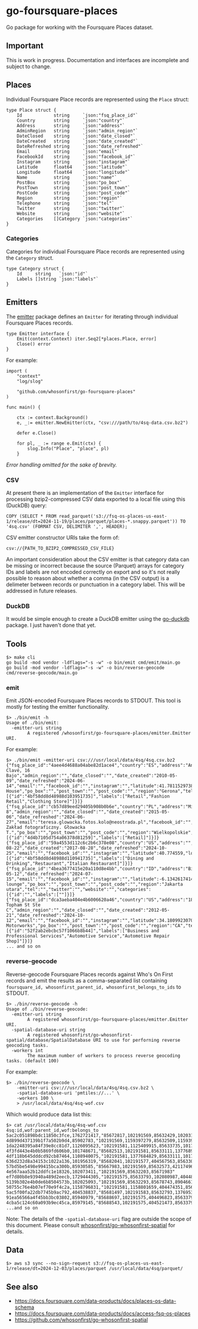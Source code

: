 # go-foursquare-places

Go package for working with the Foursquare Places dataset.

## Important

This is work in progress. Documentation and interfaces are incomplete and subject to change.

## Places

Individual Foursquare Place records are represented using the `Place` struct:

```
type Place struct {
	Id            string     `json:"fsq_place_id"`
	Country       string     `json:"country"`
	Address       string     `json:"address"`
	AdminRegion   string     `json:"admin_region"`
	DateClosed    string     `json:"date_closed"`
	DateCreated   string     `json:"date_created"`
	DateRefreshed string     `json:"date_refreshed"`
	Email         string     `json:"email"`
	FacebookId    string     `json:"facebook_id"`
	Instagram     string     `json:"instagram"`
	Latitude      float64    `json:"latitude"`
	Longitude     float64    `json:"longitude"`
	Name          string     `json:"name"`
	PostBox       string     `json:"po_box"`
	PostTown      string     `json:"post_town"`
	PostCode      string     `json:"post_code"`
	Region        string     `json:"region"`
	Telephone     string     `json:"tel"`
	Twitter       string     `json:"twitter"`
	Website       string     `json:"website"`
	Categories    []Category `json:"categories"`
}
```

### Categories

Categories for individual Foursquare Place records are	represented using the `Category` struct.

```
type Category struct {
	Id     string   `json:"id"`
	Labels []string `json:"labels"`
}
```

## Emitters

The [emitter](emitter) package defines an `Emitter` for iterating through individual Foursquare Places records.

```
type Emitter interface {
	Emit(context.Context) iter.Seq2[*places.Place, error]
	Close() error
}
```

For example:

```
import (
	"context"
	"log/slog"

	"github.com/whosonfirst/go-foursquare-places"
)

func main() {

	ctx := context.Background()
	e, _:= emitter.NewEmitter(ctx, "csv:///path/to/4sq-data.csv.bz2")

	defer e.Close()

	for pl, _ := range e.Emit(ctx) {
		slog.Info("Place", "place", pl)
	}
```

_Error handling omitted for the sake of brevity._

### CSV

At present there is an implementation of the `Emitter` interface for processing bzip2-compressed CSV data exported to a local file using this (DuckDB) query:

```
COPY (SELECT * FROM read_parquet('s3://fsq-os-places-us-east-1/release/dt=2024-11-19/places/parquet/places-*.snappy.parquet')) TO '4sq.csv' (FORMAT CSV, DELIMITER ',', HEADER);
```

CSV emitter constructor URIs take the form of:

```
csv://{PATH_TO_BZIP2_COMPRESSED_CSV_FILE}
```


An important consideration about the CSV emitter is that category data can be missing or incorrect because the source (Parquet) arrays for category IDs and labels are not encoded correctly on export and so it's not really possible to reason about whether a comma (in the CSV output) is a delimeter between records or punctuation in a category label. This will be addressed in future releases.

### DuckDB

It would be simple enough to create a DuckDB emitter using the [go-duckdb](https://github.com/marcboeker/go-duckdb) package. I just haven't done that yet.

## Tools

```
$> make cli
go build -mod vendor -ldflags="-s -w" -o bin/emit cmd/emit/main.go
go build -mod vendor -ldflags="-s -w" -o bin/reverse-geocode cmd/reverse-geocode/main.go
```

### emit

Emit JSON-encoded Foursquare Places records to STDOUT. This tool is mostly for testing the emitter functionality.

```
$> ./bin/emit -h
Usage of ./bin/emit:
  -emitter-uri string
    	A registered /whosonfirst/go-foursquare-places/emitter.Emitter URI.
```

For example:

```
$> ./bin/emit -emitter-uri csv:///usr/local/data/4sq/4sq.csv.bz2
{"fsq_place_id":"4aee4d4688a04abe82d1ace4","country":"ES","address":"Anselm Clavé, 16 Bajo","admin_region":"","date_closed":"","date_created":"2010-05-09","date_refreshed":"2024-06-14","email":"","facebook_id":"","instagram":"","latitude":41.78115297385013,"longitude":3.029574057012216,"name":"Canada House","po_box":"","post_town":"","post_code":"","region":"Gerona","tel":"","twitter":"","website":"http://www.canadahouse.es","categories":[{"id":"4bf58dd8d48988d103951735]","labels":["Retail","Fashion Retail","Clothing Store]"]}]}
{"fsq_place_id":"cb57d89eed29405b908b0b6e","country":"PL","address":"Mickiewicza 8","admin_region":"","date_closed":"","date_created":"2015-05-06","date_refreshed":"2024-06-27","email":"teresa.glowacka.fotos.kolo@neostrada.pl","facebook_id":"","instagram":"","latitude":52.19266718928583,"longitude":18.63343577621856,"name":"Fotos. Zakład fotograficzny. Głowacka T.","po_box":"","post_town":"","post_code":"","region":"Wielkopolskie","tel":"","twitter":"","website":"","categories":[{"id":"4d4b7105d754a06378d81259]","labels":["Retail]"]}]}
{"fsq_place_id":"59a4553d112c6c2b6c378e08","country":"US","address":"","admin_region":"","date_closed":"2019-08-22","date_created":"2017-08-28","date_refreshed":"2024-10-25","email":"","facebook_id":"","instagram":"","latitude":40.774559,"longitude":-73.871849,"name":"CoHo","po_box":"","post_town":"","post_code":"","region":"NY","tel":"","twitter":"","website":"","categories":[{"id":"4bf58dd8d48988d110941735]","labels":["Dining and Drinking","Restaurant","Italian Restaurant]"]}]}
{"fsq_place_id":"4bea3677415e20a110d8e4bb","country":"ID","address":"Bisma75","admin_region":"","date_closed":"","date_created":"2010-05-12","date_refreshed":"2024-07-15","email":"","facebook_id":"","instagram":"","latitude":-6.134261741465453,"longitude":106.86468281476859,"name":"Bisma lounge","po_box":"","post_town":"","post_code":"","region":"Jakarta utara","tel":"","twitter":"","website":"","categories":[{"id":"","labels":[""]}]}
{"fsq_place_id":"dca3aeba404e4b6006620a46","country":"US","address":"18545 Topham St Ste C","admin_region":"","date_closed":"","date_created":"2012-05-21","date_refreshed":"2024-10-12","email":"","facebook_id":"","instagram":"","latitude":34.18099230709591,"longitude":-118.53766860914295,"name":"Grace Motorworks","po_box":"","post_town":"","post_code":"","region":"CA","tel":"","twitter":"","website":"http://gracemotorworks.bzfs.com","categories":[{"id":"52f2ab2ebcbc57f1066b8b44]","labels":["Business and Professional Services","Automotive Service","Automotive Repair Shop]"]}]}
... and so on
```

### reverse-geocode

Reverse-geocode Foursquare Places records against Who's On First records and emit the results as a comma-separated list containing `foursquare_id, whosonfirst_parent_id, whosonfirst_belongs_to_ids` to STDOUT.

```
$> ./bin/reverse-geocode -h
Usage of ./bin/reverse-geocode:
  -emitter-uri string
    	A registered whosonfirst/go-foursquare-places/emitter.Emitter URI.
  -spatial-database-uri string
    	A registered whosonfirst/go-whosonfirst-spatial/database/SpatialDatabase URI to use for perforning reverse geocoding tasks.
  -workers int
    	The maximum number of workers to process reverse geocoding tasks. (default 100)
```

For example:

```
$> ./bin/reverse-geocode \
	-emitter-uri csv:///usr/local/data/4sq/4sq.csv.bz2 \
	-spatial-database-uri 'pmtiles://...' \
	-workers 100 \
	> /usr/local/data/4sq/4sq-wof.csv
```

Which would produce data list this:

```
$> cat /usr/local/data/4sq/4sq-wof.csv
4sq:id,wof:parent_id,wof:belongs_to
5ac2c051898bdc11850c3fce,1762721417,"85672817,102191569,85632429,102031307,1108741693"
4d899d437139b1f7a502b9d4,85902783,"102191569,1159397279,85632509,1159397243"
1da2248395a84f39e8cc81d7,1126095623,"102191581,1125409915,85633735,101752093,85687411"
4f3fd443e4b0b5869fd606b0,101748671,"85682513,102191581,85633111,1377689397,404227561,102063759"
4df118b645dddcd92cb87464,1108940075,"102191581,1377684829,85633111,101748841,1847524019,102064053,85682505"
636d232d8a34153c1022a136,101956319,"85682041,102191577,404567563,85633009,1511777411,102062351"
57bd5be5498e99415bca300b,85930585,"85667983,102191569,85632573,421174961,1376833603"
4e567aaa52b12ddfc1e18326,102073411,"102191569,85632203,85671983"
ef7d80b8e93940a489d2eecb,1729444305,"102191575,85633793,102080987,404484737,85688481"
5139b302e4b0de6b8504573b,102025093,"102191569,85632293,85678743,890466143"
50755c76e4b07ef70e9f4c2a,1158796831,"102191581,1158801659,404474351,85633337,101839323,136253051,85687035"
5ac5f00fa22db7745b9ac792,404538837,"85681497,102191583,85632793,1376953283,136253039,102049207"
91ea56566a4f45bb3bc03802,85940979,"85688697,102191575,404496823,85633793,102082853"
4cba5c124c60a093b9ec45ca,85979145,"85688543,102191575,404521473,85633793,102082371"
...and so on
```

Note: The details of the `-spatial-database-uri` flag are outside the scope of this document. Please consult [whosonfirst/go-whosonfirst-spatial](https://github.com/whosonfirst/go-whosonfirst-spatial?tab=readme-ov-file#database-implementations) for details.

## Data

```
$> aws s3 sync --no-sign-request s3://fsq-os-places-us-east-1/release/dt=2024-12-03/places/parquet /usr/local/data/4sq/parquet/
```

## See also

* https://docs.foursquare.com/data-products/docs/places-os-data-schema
* https://docs.foursquare.com/data-products/docs/access-fsq-os-places
* https://github.com/whosonfirst/go-whosonfirst-spatial
